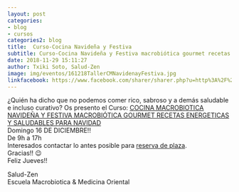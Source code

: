 ```yaml
---
layout: post
categories:
- blog
- cursos
categories2: blog
title:  Curso-Cocina Navideña y Festiva
subtitle: Curso-Cocina Navideña y Festiva macrobiótica gourmet recetas energéticas y saludables para navidad.
date: 2018-11-29 15:11:27
author: Txiki Soto, Salud-Zen
image: img/eventos/161218TallerCMNavidenayFestiva.jpg
linkfacebook: https://www.facebook.com/sharer/sharer.php?u=http%3A%2F%2Fwww.salud-zen.com%2Fblog%2F2018%2F11%2F29%2Fcurso-cocina-navidad.html&amp;src=sdkpreparse
---
```

¿Quién ha dicho que no podemos comer rico, sabroso y a demás saludable e incluso curativo?
Os presento el Curso:
[COCINA MACROBIOTICA NAVIDEÑA Y FESTIVA MACROBIÓTICA GOURMET RECETAS ENERGETICAS Y SALUDABLES PARA NAVIDAD][CocinaNavidad]  
Domingo 16 DE DICIEMBRE!!   
De 9h a 17h  
Interesados contactar lo antes posible para <a href="mailto:estilodevida@salud-zen.com?Subject=Curso cocina macrobiótica navideña y festiva-Reserva de Plaza&body=%0A%0A Me gustaría reservar una plaza para el curso de Cocina Navideña y Festiva macrobiótica gourmet recetas energéticas y saludables para navidad (16 Diciembre'18). Mis datos Personales son:%0A%0A   -Nombre:%0A%0A   -Apellidos:%0A%0A   -Fecha de nacimiento:%0A%0A   -Teléfono:%0A%0A    -Correo Electrónico:%0A%0A">reserva de plaza</a>.  
Gracias!! 😉  
Feliz Jueves!!  

Salud-Zen  
Escuela Macrobiotica & Medicina Oriental

[CocinaNavidad]:{{site.url}}{{site.baseurl}}/evento/2018/12/16/curso-cocina-navidad.html
